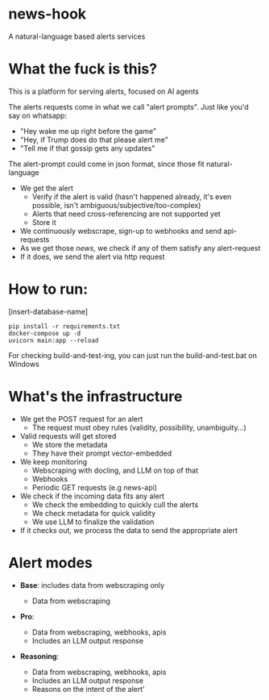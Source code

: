 # news-hook
A natural-language based alerts services

# What the fuck is this?

This is a platform for serving alerts, focused on AI agents

The alerts requests come in what we call "alert prompts". Just like you'd say on whatsapp:

- "Hey wake me up right before the game"
- "Hey, if Trump does do that please alert me"
- "Tell me if that gossip gets any updates"

The alert-prompt could come in json format, since those fit natural-language

- We get the alert
    - Verify if the alert is valid (hasn't happened already, it's even possible, isn't ambiguous/subjective/too-complex)
    - Alerts that need cross-referencing are not supported yet
    - Store it
- We continuously webscrape, sign-up to webhooks and send api-requests
- As we get those _news_, we check if any of them satisfy any alert-request
- If it does, we send the alert via http request

# How to run:

[insert-database-name]

```
pip install -r requirements.txt
docker-compose up -d
uvicorn main:app --reload
```

For checking build-and-test-ing, you can just run the build-and-test.bat on Windows

# What's the infrastructure

- We get the POST request for an alert
    - The request must obey rules (validity, possibility, unambiguity...)
- Valid requests will get stored
    - We store the metadata
    - They have their prompt vector-embedded
- We keep monitoring
    - Webscraping with docling, and LLM on top of that
    - Webhooks
    - Periodic GET requests (e.g news-api)
- We check if the incoming data fits any alert
    - We check the embedding to quickly cull the alerts
    - We check metadata for quick validity
    - We use LLM to finalize the validation
- If it checks out, we process the data to send the appropriate alert

# Alert modes

- **Base**: includes data from webscraping only
    - Data from webscraping

- **Pro**:
    - Data from webscraping, webhooks, apis
    - Includes an LLM output response

- **Reasoning**:
    - Data from webscraping, webhooks, apis
    - Includes an LLM output response
    - Reasons on the intent of the alert'